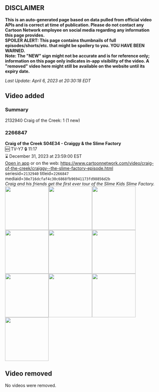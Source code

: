 ## DISCLAIMER
**This is an auto-generated page based on data pulled from official video APIs and is correct at time of publication. Please do not contact any Cartoon Network employee on social media regarding any information this page provides.**  
**SPOILER ALERT: This page contains thumbnails of full episodes/shorts/etc. that might be spoilery to you. YOU HAVE BEEN WARNED.**  
**Note: The "NEW" sign might not be accurate and is for reference only; information on this page only indicates in-app visibility of the video. A "removed" video here might still be available on the website until its expiry date.**  

_Last Update: April 6, 2023 at 20:30:18 EDT_
## Video added
### Summary
2132940 Craig of the Creek: 1 (1 new)  
### 2266847
**Craig of the Creek S04E34 - Craiggy & the Slime Factory**  
🆕 TV-Y7 🔒 11:17  
⌛ December 31, 2023 at 23:59:00 EST  
[Open in app](https://cnvideo.sercomkc.org/redirector.html?type=cnapp&seriesid=2132940&titleid=2266847&mediaid=38e716dcfaf4c30c6868fb96941173fd98856d2b) or on the web: https://www.cartoonnetwork.com/video/craig-of-the-creek/craiggy--the-slime-factory-episode.html  
seriesid=`2132940` titleid=`2266847` mediaid=`38e716dcfaf4c30c6868fb96941173fd98856d2b`  
_Craig and his friends get the first ever tour of the Slime Kids Slime Factory._  
<a href="https://s3.amazonaws.com/cartoonorchestrator/2266847_001_1280x720.jpg"><img src="https://s3.amazonaws.com/cartoonorchestrator/2266847_001_640x360.jpg" height="144px" /></a><a href="https://s3.amazonaws.com/cartoonorchestrator/2266847_002_1280x720.jpg"><img src="https://s3.amazonaws.com/cartoonorchestrator/2266847_002_640x360.jpg" height="144px" /></a><a href="https://s3.amazonaws.com/cartoonorchestrator/2266847_003_1280x720.jpg"><img src="https://s3.amazonaws.com/cartoonorchestrator/2266847_003_640x360.jpg" height="144px" /></a><a href="https://s3.amazonaws.com/cartoonorchestrator/2266847_004_1280x720.jpg"><img src="https://s3.amazonaws.com/cartoonorchestrator/2266847_004_640x360.jpg" height="144px" /></a><a href="https://s3.amazonaws.com/cartoonorchestrator/2266847_005_1280x720.jpg"><img src="https://s3.amazonaws.com/cartoonorchestrator/2266847_005_640x360.jpg" height="144px" /></a><a href="https://s3.amazonaws.com/cartoonorchestrator/2266847_006_1280x720.jpg"><img src="https://s3.amazonaws.com/cartoonorchestrator/2266847_006_640x360.jpg" height="144px" /></a><a href="https://s3.amazonaws.com/cartoonorchestrator/2266847_007_1280x720.jpg"><img src="https://s3.amazonaws.com/cartoonorchestrator/2266847_007_640x360.jpg" height="144px" /></a><a href="https://s3.amazonaws.com/cartoonorchestrator/2266847_008_1280x720.jpg"><img src="https://s3.amazonaws.com/cartoonorchestrator/2266847_008_640x360.jpg" height="144px" /></a><a href="https://s3.amazonaws.com/cartoonorchestrator/2266847_009_1280x720.jpg"><img src="https://s3.amazonaws.com/cartoonorchestrator/2266847_009_640x360.jpg" height="144px" /></a><a href="https://s3.amazonaws.com/cartoonorchestrator/2266847_010_1280x720.jpg"><img src="https://s3.amazonaws.com/cartoonorchestrator/2266847_010_640x360.jpg" height="144px" /></a>
## Video removed
No videos were removed.  
